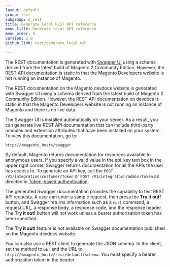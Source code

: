 ```yaml
---
layout: default
group: rest
subgroup: A_rest
title: Generate local REST API reference
menu_title: Generate local API reference
menu_order: 5
version: 2.0
github_link: rest/generate-local.md

---
```


The REST documentation is generated with [Swagger UI](http://swagger.io) using a schema derived from the latest build of Magento 2 Community Edition. However, the REST API documentation is static in that the Magento Developers website is not running an instance of Magento.

The REST documentation on the Magento devdocs website is generated with Swagger UI using a schema derived from the latest build of Magento 2 Community Edition. However, the REST API documentation on devdocs is static in that the Magento Developers website is not running an instance of Magento and there is no live data.

The Swagger UI is installed automatically on your server. As a result, you can generate live REST API documentation that can include third-party modules and extension attributes that have been installed on your system. To view this documentation, go to:

`http://<magento_host>/swagger`

By default, Magento returns documentation for resources available to anonymous users. If you specify a valid value in the api_key text box in the upper right corner, Swagger returns documentation for all the APIs the user has access to. To generate an API key, call the `POST /V1/integration/customer/token` or `POST /V1/integration/admin/token` as directed in [Token-based authentication]({{page.baseurl}}get-started/authentication/gs-authentication-token.html).

The generated Swagger documentation provides the capability to test REST API requests. A user can enter a sample request, then press the **Try it out!** button, and Swagger returns information such as a `curl` command, a request URL, a response body, a response code, and the response header. The **Try it out!** button will not work unless a bearer authorization token has been specified.

<div class="bs-callout bs-callout-info" id="info">
  <p>The <b>Try it out!</b> feature is not available on Swagger documentation published on the Magento devdocs website.</p>
</div>

You can also use a REST client to generate the JSON schema. In the client, set the method to `GET` and the URL to `http://<magento_host>/rest/default/schema`. You must specify a bearer authorization token in the header.
